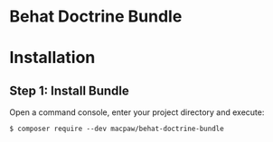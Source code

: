 Behat Doctrine Bundle
=================================

Installation
============

Step 1: Install Bundle
----------------------------------
Open a command console, enter your project directory and execute:

```console
$ composer require --dev macpaw/behat-doctrine-bundle
```
